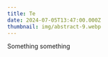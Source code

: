 ```yaml
---
title: Te
date: 2024-07-05T13:47:00.000Z
thumbnail: img/abstract-9.webp
---
```

Something something
